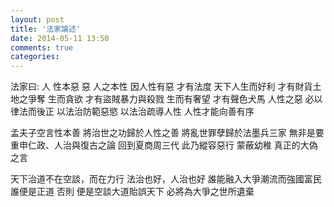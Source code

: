```yaml
---
layout: post
title: '法家論述'
date: 2014-05-11 13:50
comments: true
categories: 
---
```

法家曰:
人  性本惡
惡  人之本性
因人性有惡  才有法度
天下人生而好利  才有財貨土地之爭奪
生而貪欲  才有盜賊暴力與殺戮
生而有奢望 才有聲色犬馬
人性之惡 必以律法而後正
以法治防範惡慾
以法治疏導人性
人性才能向善有序

孟夫子空言性本善
將治世之功歸於人性之善
將亂世罪孽歸於法墨兵三家
無非是要重申仁政、人治與復古之論
回到夏商周三代
此乃縱容惡行  蒙蔽幼稚
真正的大偽之言


天下治道不在空談，而在力行
法治也好，人治也好
誰能融入大爭潮流而強國富民
誰便是正道
否則  便是空談大道貽誤天下
必將為大爭之世所遺棄
